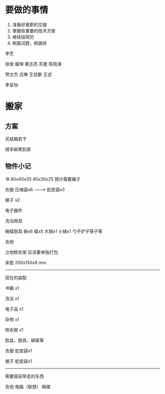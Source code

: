 # 要做的事情

1. 准备好离职的交接
2. 掌握些重要的技术方案
3. 继续投简历
4. 刷面试题，刷面经









李艺

徐俊	臧坤	黄志亮	苏曼	陈晓涛	

贺文杰	吕琳	王佳鹏	王述

李呈怡



# 搬家

## 方案

买纸箱若干

顺丰邮寄到家

## 物件小记

书				60x40x35	40x30x25	预计需要箱子

衣服			压缩袋x6	---> 蛇皮袋x3

被子			x2

电子器件	

洗浴用具	

碗碟厨具	碗x6   碟x5	大锅x1	小锅x1	勺子铲子筷子等

吉他

立地晾衣架	应该要单独打包

床垫		200x150x8 mm

---

现在的装配

书箱	x1

洗浴	x1

电子品	x1

杂物	x1

晾衣架	x1

脸盆、厨具、碗碟等

衣服	蛇皮袋x1

被子	蛇皮袋x1



---

需要提前带走的东西

吉他	电脑（联想）	碗碟
